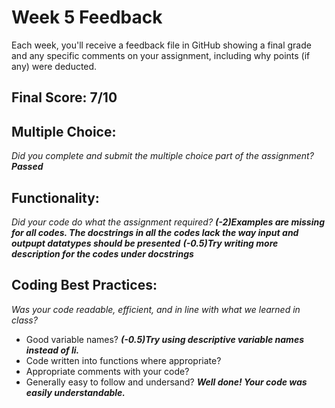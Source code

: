 # Week 5 Feedback
Each week, you'll receive a feedback file in GitHub showing a final grade and any specific comments on your assignment, including why points (if any) were deducted.


## Final Score: 7/10

## Multiple Choice:
_Did you complete and submit the multiple choice part of the assignment?_
***Passed***

## Functionality: 
_Did your code do what the assignment required?_
***(-2)Examples are missing for all codes. The docstrings in all the codes lack the way input and outpupt datatypes should be presented***
***(-0.5)Try writing more description for the codes under docstrings***

## Coding Best Practices:
_Was your code readable, efficient, and in line with what we learned in class?_
* Good variable names? 
 ***(-0.5)Try using descriptive variable names instead of li.***
* Code written into functions where appropriate?
* Appropriate comments with your code?
* Generally easy to follow and undersand?
***Well done! Your code was easily understandable.***
